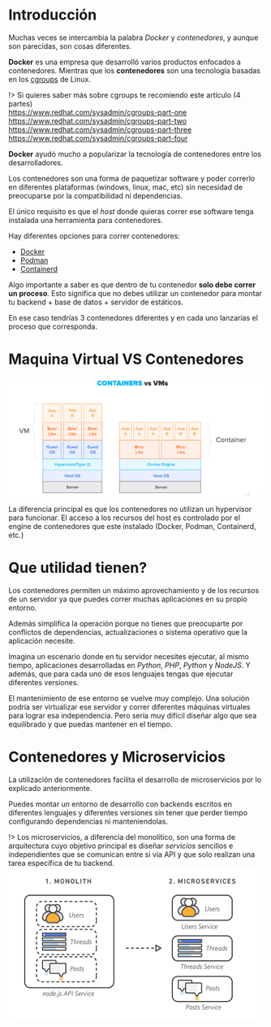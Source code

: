 # Introducción

Muchas veces se intercambia la palabra *Docker* y *contenedores*, y aunque son parecidas, son cosas diferentes.

**Docker** es una empresa que desarrolló varios productos enfocados a contenedores. Mientras que los **contenedores** son una tecnología basadas en los [cgroups](https://en.wikipedia.org/wiki/Cgroups) de Linux.

!> Si quieres saber más sobre cgroups te recomiendo este artículo (4 partes)  
https://www.redhat.com/sysadmin/cgroups-part-one  
https://www.redhat.com/sysadmin/cgroups-part-two  
https://www.redhat.com/sysadmin/cgroups-part-three  
https://www.redhat.com/sysadmin/cgroups-part-four

**Docker** ayudó mucho a popularizar la tecnología de contenedores entre los desarrolladores.

Los contenedores son una forma de paquetizar software y poder correrlo en diferentes plataformas (windows, linux, mac, etc) sin necesidad de preocuparse por la compatibilidad ni dependencias.

El único requisito es que el *host* donde quieras correr ese software tenga instalada una herramienta para contenedores.

Hay diferentes opciones para correr contenedores:

- [Docker](https://www.docker.com/products/personal/)
- [Podman](https://podman.io/)
- [Containerd](https://containerd.io/)

Algo importante a saber es que dentro de tu contenedor **solo debe correr un proceso**. Esto significa que no debes utilizar un contenedor para montar tu backend + base de datos + servidor de estáticos.

En ese caso tendrías 3 contenedores diferentes y en cada uno lanzarías el proceso que corresponda.

# Maquina Virtual VS Contenedores

![vm vs docker](../images/vm-vs-docker.png)

La diferencia principal es que los contenedores no utilizan un hypervisor para funcionar. El acceso a los recursos del host es controlado por el engine de contenedores que este instalado (Docker, Podman, Containerd, etc.)

# Que utilidad tienen?

Los contenedores permiten un máximo aprovechamiento y  de los recursos de un servidor ya que puedes correr muchas aplicaciones en su propio entorno.

Además simplifica la operación porque no tienes que preocuparte por conflictos de dependencias, actualizaciones o sistema operativo que la aplicación necesite.

Imagina un escenario donde en tu servidor necesites ejecutar, al mismo tiempo, aplicaciones desarrolladas en *Python*, *PHP*, *Python* y *NodeJS*. Y además, que para cada uno de esos lenguajes tengas que ejecutar diferentes versiones.

El mantenimiento de ese entorno se vuelve muy complejo. Una solución podría ser virtualizar ese servidor y correr diferentes máquinas virtuales para lograr esa independencia. Pero sería muy difícil diseñar algo que sea equilibrado y que puedas mantener en el tiempo.

# Contenedores y Microservicios

La utilización de contenedores facilita el desarrollo de microservicios por lo explicado anteriormente.

Puedes montar un entorno de desarrollo con backends escritos en diferentes lenguajes y diferentes versiones sin tener que perder tiempo configurando dependencias ni manteniendolas.

!> Los microservicios, a diferencia del monolítico, son una forma de arquitectura cuyo objetivo principal es diseñar *servicios* sencillos e independientes que se comunican entre si vía API y que solo realizan una tarea específica de tu backend.    
![monito-microservicios](../images/monilitico-microservicios.png)